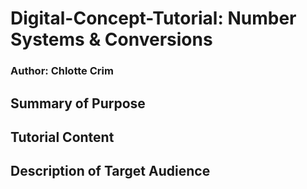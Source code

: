 # Digital-Concept-Tutorial: Number Systems & Conversions 
### Author: Chlotte Crim

## Summary of Purpose

## Tutorial Content

## Description of Target Audience

